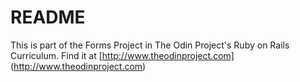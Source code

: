 # README

This is part of the Forms Project in The Odin Project's Ruby on Rails Curriculum. Find it at [http://www.theodinproject.com] (http://www.theodinproject.com)